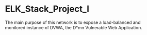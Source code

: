 # ELK_Stack_Project_I
The main purpose of this network is to expose a load-balanced and monitored instance of DVWA, the D*mn Vulnerable Web Application.
